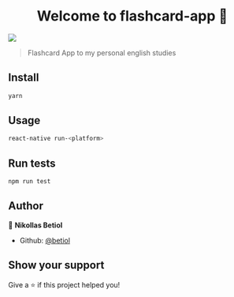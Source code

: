 <h1 align="center">Welcome to flashcard-app 👋</h1>
<p>
  <img src="https://img.shields.io/badge/version-0.0.1-blue.svg?cacheSeconds=2592000" />
</p>

> Flashcard App to my personal english studies

## Install

```sh
yarn
```

## Usage

```sh
react-native run-<platform>
```

## Run tests

```sh
npm run test
```

## Author

👤 **Nikollas Betiol**

* Github: [@betiol](https://github.com/betiol)

## Show your support

Give a ⭐️ if this project helped you!


